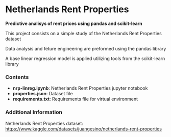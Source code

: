 # Netherlands Rent Properties

__Predictive analisys of rent prices using pandas and scikit-learn__

This project consists on a simple study of the Netherlands Rent Properties dataset

Data analysis and feture engineering are preformed using the pandas library

A base linear regression model is applied utilizing tools from the scikit-learn library

### Contents
* __nrp-linreg.ipynb__: Netherlands Rent Properties jupyter notebook
* __properties.json__: Dataset file
* __requirements.txt__: Requirements file for virtual environment

### Additional Information
Netherlands Rent Properties dataset: https://www.kaggle.com/datasets/juangesino/netherlands-rent-properties